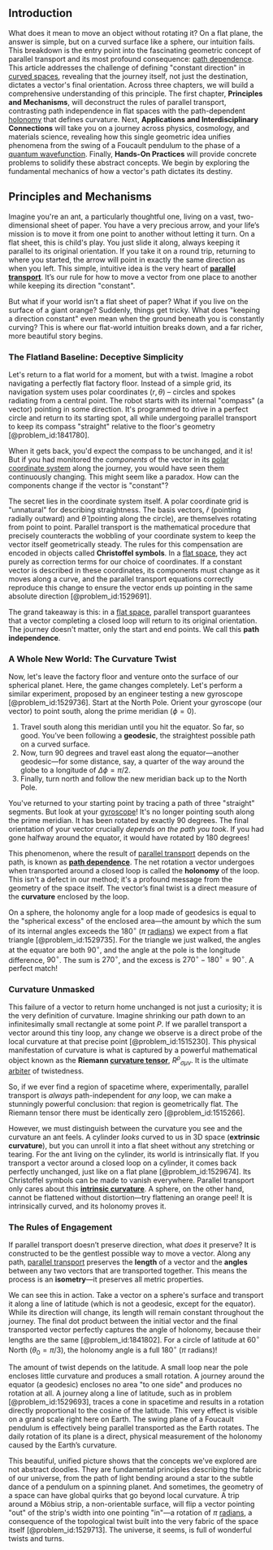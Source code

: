 ## Introduction
What does it mean to move an object without rotating it? On a flat plane, the answer is simple, but on a curved surface like a sphere, our intuition fails. This breakdown is the entry point into the fascinating geometric concept of parallel transport and its most profound consequence: [path dependence](@article_id:138112). This article addresses the challenge of defining "constant direction" in [curved spaces](@article_id:203841), revealing that the journey itself, not just the destination, dictates a vector's final orientation. Across three chapters, we will build a comprehensive understanding of this principle. The first chapter, **Principles and Mechanisms**, will deconstruct the rules of parallel transport, contrasting path independence in flat spaces with the path-dependent [holonomy](@article_id:136557) that defines curvature. Next, **Applications and Interdisciplinary Connections** will take you on a journey across physics, cosmology, and materials science, revealing how this single geometric idea unifies phenomena from the swing of a Foucault pendulum to the phase of a [quantum wavefunction](@article_id:260690). Finally, **Hands-On Practices** will provide concrete problems to solidify these abstract concepts. We begin by exploring the fundamental mechanics of how a vector's path dictates its destiny.

## Principles and Mechanisms

Imagine you're an ant, a particularly thoughtful one, living on a vast, two-dimensional sheet of paper. You have a very precious arrow, and your life’s mission is to move it from one point to another without letting it turn. On a flat sheet, this is child's play. You just slide it along, always keeping it parallel to its original orientation. If you take it on a round trip, returning to where you started, the arrow will point in exactly the same direction as when you left. This simple, intuitive idea is the very heart of **[parallel transport](@article_id:160177)**. It’s our rule for how to move a vector from one place to another while keeping its direction "constant".

But what if your world isn’t a flat sheet of paper? What if you live on the surface of a giant orange? Suddenly, things get tricky. What does "keeping a direction constant" even mean when the ground beneath you is constantly curving? This is where our flat-world intuition breaks down, and a far richer, more beautiful story begins.

### The Flatland Baseline: Deceptive Simplicity

Let's return to a flat world for a moment, but with a twist. Imagine a robot navigating a perfectly flat factory floor. Instead of a simple grid, its navigation system uses polar coordinates $(r, \theta)$ – circles and spokes radiating from a central point. The robot starts with its internal "compass" (a vector) pointing in some direction. It's programmed to drive in a perfect circle and return to its starting spot, all while undergoing parallel transport to keep its compass "straight" relative to the floor's geometry [@problem_id:1841780].

When it gets back, you'd expect the compass to be unchanged, and it is! But if you had monitored the *components* of the vector in its [polar coordinate system](@article_id:174400) along the journey, you would have seen them continuously changing. This might seem like a paradox. How can the components change if the vector is "constant"?

The secret lies in the coordinate system itself. A polar coordinate grid is "unnatural" for describing straightness. The basis vectors, $\hat{r}$ (pointing radially outward) and $\hat{\theta}$ (pointing along the circle), are themselves rotating from point to point. Parallel transport is the mathematical procedure that precisely counteracts the wobbling of your coordinate system to keep the vector itself geometrically steady. The rules for this compensation are encoded in objects called **Christoffel symbols**. In a [flat space](@article_id:204124), they act purely as correction terms for our choice of coordinates. If a constant vector is described in these coordinates, its components must change as it moves along a curve, and the parallel transport equations correctly reproduce this change to ensure the vector ends up pointing in the same absolute direction [@problem_id:1529691].

The grand takeaway is this: in a [flat space](@article_id:204124), parallel transport guarantees that a vector completing a closed loop will return to its original orientation. The journey doesn't matter, only the start and end points. We call this **path independence**.

### A Whole New World: The Curvature Twist

Now, let's leave the factory floor and venture onto the surface of our spherical planet. Here, the game changes completely. Let's perform a similar experiment, proposed by an engineer testing a new gyroscope [@problem_id:1529736]. Start at the North Pole. Orient your gyroscope (our vector) to point south, along the prime meridian ($\phi=0$).

1.  Travel south along this meridian until you hit the equator. So far, so good. You’ve been following a **geodesic**, the straightest possible path on a curved surface.
2.  Now, turn 90 degrees and travel east along the equator—another geodesic—for some distance, say, a quarter of the way around the globe to a longitude of $\Delta\phi = \pi/2$.
3.  Finally, turn north and follow the new meridian back up to the North Pole.

You've returned to your starting point by tracing a path of three "straight" segments. But look at your [gyroscope](@article_id:172456)! It's no longer pointing south along the prime meridian. It has been rotated by exactly 90 degrees. The final orientation of your vector crucially *depends on the path you took*. If you had gone halfway around the equator, it would have rotated by 180 degrees!

This phenomenon, where the result of [parallel transport](@article_id:160177) depends on the path, is known as **[path dependence](@article_id:138112)**. The net rotation a vector undergoes when transported around a closed loop is called the **holonomy** of the loop. This isn't a defect in our method; it's a profound message from the geometry of the space itself. The vector’s final twist is a direct measure of the **curvature** enclosed by the loop.

On a sphere, the holonomy angle for a loop made of geodesics is equal to the "spherical excess" of the enclosed area—the amount by which the sum of its internal angles exceeds the $180^{\circ}$ ($\pi$ [radians](@article_id:171199)) we expect from a flat triangle [@problem_id:1529735]. For the triangle we just walked, the angles at the equator are both $90^{\circ}$, and the angle at the pole is the longitude difference, $90^{\circ}$. The sum is $270^{\circ}$, and the excess is $270^{\circ} - 180^{\circ} = 90^{\circ}$. A perfect match!

### Curvature Unmasked

This failure of a vector to return home unchanged is not just a curiosity; it is the very definition of curvature. Imagine shrinking our path down to an infinitesimally small rectangle at some point $P$. If we parallel transport a vector around this tiny loop, any change we observe is a direct probe of the local curvature at that precise point [@problem_id:1515230]. This physical manifestation of curvature is what is captured by a powerful mathematical object known as the **Riemann [curvature tensor](@article_id:180889)**, $R^\rho{}_{\sigma\mu\nu}$. It is the ultimate [arbiter](@article_id:172555) of twistedness.

So, if we ever find a region of spacetime where, experimentally, parallel transport is *always* path-independent for *any* loop, we can make a stunningly powerful conclusion: that region is geometrically flat. The Riemann tensor there must be identically zero [@problem_id:1515266].

However, we must distinguish between the curvature you see and the curvature an ant feels. A cylinder *looks* curved to us in 3D space (**extrinsic curvature**), but you can unroll it into a flat sheet without any stretching or tearing. For the ant living on the cylinder, its world is intrinsically flat. If you transport a vector around a closed loop on a cylinder, it comes back perfectly unchanged, just like on a flat plane [@problem_id:1529674]. Its Christoffel symbols can be made to vanish everywhere. Parallel transport only cares about this **[intrinsic curvature](@article_id:161207)**. A sphere, on the other hand, cannot be flattened without distortion—try flattening an orange peel! It is intrinsically curved, and its holonomy proves it.

### The Rules of Engagement

If parallel transport doesn’t preserve direction, what *does* it preserve? It is constructed to be the gentlest possible way to move a vector. Along any path, [parallel transport](@article_id:160177) preserves the **length** of a vector and the **angles** between any two vectors that are transported together. This means the process is an **isometry**—it preserves all metric properties.

We can see this in action. Take a vector on a sphere's surface and transport it along a line of latitude (which is not a geodesic, except for the equator). While its direction will change, its length will remain constant throughout the journey. The final dot product between the initial vector and the final transported vector perfectly captures the angle of holonomy, because their lengths are the same [@problem_id:1841802]. For a circle of latitude at $60^{\circ}$ North ($\theta_0 = \pi/3$), the holonomy angle is a full $180^{\circ}$ ($\pi$ radians)!

The amount of twist depends on the latitude. A small loop near the pole encloses little curvature and produces a small rotation. A journey around the equator (a geodesic) encloses no area "to one side" and produces no rotation at all. A journey along a line of latitude, such as in problem [@problem_id:1529693], traces a cone in spacetime and results in a rotation directly proportional to the cosine of the latitude. This very effect is visible on a grand scale right here on Earth. The swing plane of a Foucault pendulum is effectively being parallel transported as the Earth rotates. The daily rotation of its plane is a direct, physical measurement of the holonomy caused by the Earth’s curvature.

This beautiful, unified picture shows that the concepts we've explored are not abstract doodles. They are fundamental principles describing the fabric of our universe, from the path of light bending around a star to the subtle dance of a pendulum on a spinning planet. And sometimes, the geometry of a space can have global quirks that go beyond local curvature. A trip around a Möbius strip, a non-orientable surface, will flip a vector pointing "out" of the strip's width into one pointing "in"—a rotation of $\pi$ [radians](@article_id:171199), a consequence of the topological twist built into the very fabric of the space itself [@problem_id:1529713]. The universe, it seems, is full of wonderful twists and turns.